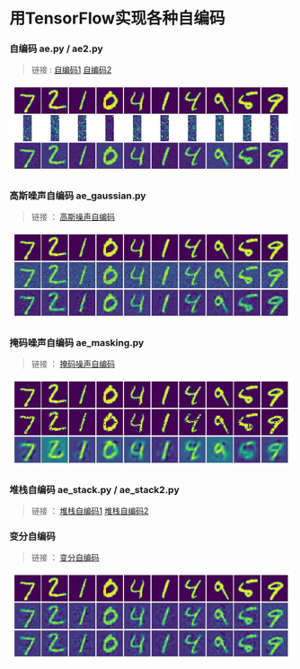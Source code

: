 # 用TensorFlow实现各种自编码


### 自编码 ae.py / ae2.py
> 链接 : [自编码1](ae.py)  [自编码2](ae2.py)

!["result"](result/ae/1-result-19-784-200-0.0015264885519038567.jpg)


### 高斯噪声自编码 ae_gaussian.py
> 链接 ： [高斯噪声自编码](ae_gaussian.py)

!["result"](result/ae-gaussian/result-232-784-200-161.91162643821008.jpg)


### 掩码噪声自编码 ae_masking.py
> 链接 ： [掩码噪声自编码](ae_masking.py)

!["result"](result/ae-masking/result-1000-784-200-593.2740605113627.jpg)


### 堆栈自编码 ae_stack.py / ae_stack2.py
> 链接 ： [堆栈自编码1](ae_stack.py)   [堆栈自编码2](ae_stack2.py)


### 变分自编码 
> 链接 ： [变分自编码](ae_variational.py)

!["result"](result/ae-variational/result-28-784-200-342.75255372869276.jpg)

